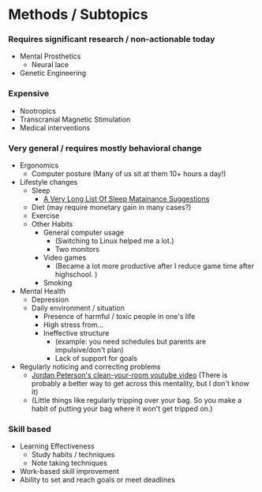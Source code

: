 <!-- TITLE: Human Enhancement -->
<!-- SUBTITLE: A quick summary of Human Enhancement -->

# Methods / Subtopics

### Requires significant research / non-actionable today
* Mental Prosthetics
	* Neural lace
* Genetic Engineering


### Expensive 
* Nootropics
* Transcranial Magnetic Stimulation
* Medical interventions

### Very general / requires mostly behavioral change

* Ergonomics
	* Computer posture (Many of us sit at them 10+ hours a day!)
* Lifestyle changes
	* Sleep 
		* [A Very Long List Of Sleep Matainance Suggestions](/https://www.lesswrong.com/posts/9JFMhW9YHoTKbQEY2/a-very-long-list-of-sleep-maintenance-suggestions)
	* Diet (may require monetary gain in many cases?)
	* Exercise 
	* Other Habits
		* General computer usage 
			* (Switching to Linux helped me a lot.)
			* Two monitors			 
		* Video games 
			* (Became a lot more productive after I reduce game time after highschool. )
		* Smoking
* Mental Health
	* Depression
	* Daily environment / situation
		* Presence of harmful / toxic people in one's life
		* High stress from...
		* Ineffective structure 
			* (example: you need schedules but parents are impulsive/don't plan)
			* Lack of support for goals
* Regularly noticing and correcting problems
	* [Jordan Peterson's clean-your-room youtube video](/https://www.youtube.com/watch?v=PE0u7-SX2hs) (There is probably a better way to get across this mentality, but I don't know it)
	* (Little things like regularly tripping over your bag. So you make a habit of putting your bag where it won't get tripped on.)
### Skill based
* Learning Effectiveness
	* Study habits / techniques
	* Note taking techniques
* Work-based skill improvement
* Ability to set and reach goals or meet deadlines




